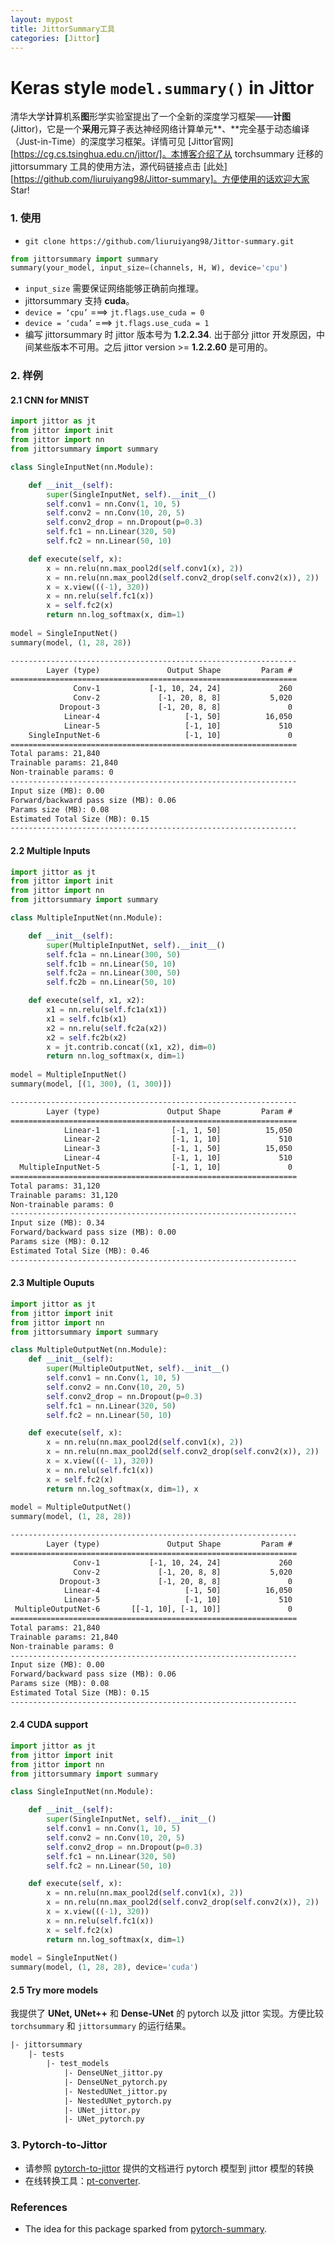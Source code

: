 ```yaml
---
layout: mypost
title: JittorSummary工具
categories: [Jittor]
---
```


# Keras style `model.summary()` in Jittor

清华大学**计**算机系**图**形学实验室提出了一个全新的深度学习框架——**计图** (Jittor)，它是一个**采用**元算子表达神经网络计算单元**、**完全基于动态编译（Just-in-Time）的深度学习框架。详情可见 [Jittor官网][https://cg.cs.tsinghua.edu.cn/jittor/]。本博客介绍了从 torchsummary 迁移的 jittorsummary 工具的使用方法，源代码链接点击 [此处][https://github.com/liuruiyang98/Jittor-summary]。方便使用的话欢迎大家 Star!

### 1. 使用

- `git clone https://github.com/liuruiyang98/Jittor-summary.git`

```python
from jittorsummary import summary
summary(your_model, input_size=(channels, H, W), device='cpu')
```

* `input_size` 需要保证网络能够正确前向推理。
*  jittorsummary 支持 **cuda**。
  * `device = ‘cpu’`  ===> `jt.flags.use_cuda = 0`
  * `device = ‘cuda’`  ===> `jt.flags.use_cuda = 1`
* 编写 jittorsummary 时 jittor 版本号为 **1.2.2.34**. 出于部分 jittor 开发原因，中间某些版本不可用。之后 jittor version >= **1.2.2.60** 是可用的。


### 2. 样例

#### 2.1 CNN for MNIST

```python
import jittor as jt
from jittor import init
from jittor import nn
from jittorsummary import summary

class SingleInputNet(nn.Module):

    def __init__(self):
        super(SingleInputNet, self).__init__()
        self.conv1 = nn.Conv(1, 10, 5)
        self.conv2 = nn.Conv(10, 20, 5)
        self.conv2_drop = nn.Dropout(p=0.3)
        self.fc1 = nn.Linear(320, 50)
        self.fc2 = nn.Linear(50, 10)

    def execute(self, x):
        x = nn.relu(nn.max_pool2d(self.conv1(x), 2))
        x = nn.relu(nn.max_pool2d(self.conv2_drop(self.conv2(x)), 2))
        x = x.view(((-1), 320))
        x = nn.relu(self.fc1(x))
        x = self.fc2(x)
        return nn.log_softmax(x, dim=1)
      
model = SingleInputNet()
summary(model, (1, 28, 28))
```

```txt
----------------------------------------------------------------
        Layer (type)               Output Shape         Param #
================================================================
              Conv-1           [-1, 10, 24, 24]             260
              Conv-2             [-1, 20, 8, 8]           5,020
           Dropout-3             [-1, 20, 8, 8]               0
            Linear-4                   [-1, 50]          16,050
            Linear-5                   [-1, 10]             510
    SingleInputNet-6                   [-1, 10]               0
================================================================
Total params: 21,840
Trainable params: 21,840
Non-trainable params: 0
----------------------------------------------------------------
Input size (MB): 0.00
Forward/backward pass size (MB): 0.06
Params size (MB): 0.08
Estimated Total Size (MB): 0.15
----------------------------------------------------------------
```



#### 2.2 Multiple Inputs

```python
import jittor as jt
from jittor import init
from jittor import nn
from jittorsummary import summary

class MultipleInputNet(nn.Module):

    def __init__(self):
        super(MultipleInputNet, self).__init__()
        self.fc1a = nn.Linear(300, 50)
        self.fc1b = nn.Linear(50, 10)
        self.fc2a = nn.Linear(300, 50)
        self.fc2b = nn.Linear(50, 10)

    def execute(self, x1, x2):
        x1 = nn.relu(self.fc1a(x1))
        x1 = self.fc1b(x1)
        x2 = nn.relu(self.fc2a(x2))
        x2 = self.fc2b(x2)
        x = jt.contrib.concat((x1, x2), dim=0)
        return nn.log_softmax(x, dim=1)
      
model = MultipleInputNet()
summary(model, [(1, 300), (1, 300)])
```

```txt
----------------------------------------------------------------
        Layer (type)               Output Shape         Param #
================================================================
            Linear-1                [-1, 1, 50]          15,050
            Linear-2                [-1, 1, 10]             510
            Linear-3                [-1, 1, 50]          15,050
            Linear-4                [-1, 1, 10]             510
  MultipleInputNet-5                [-1, 1, 10]               0
================================================================
Total params: 31,120
Trainable params: 31,120
Non-trainable params: 0
----------------------------------------------------------------
Input size (MB): 0.34
Forward/backward pass size (MB): 0.00
Params size (MB): 0.12
Estimated Total Size (MB): 0.46
----------------------------------------------------------------
```



#### 2.3 Multiple Ouputs

```python
import jittor as jt
from jittor import init
from jittor import nn
from jittorsummary import summary

class MultipleOutputNet(nn.Module):
    def __init__(self):
        super(MultipleOutputNet, self).__init__()
        self.conv1 = nn.Conv(1, 10, 5)
        self.conv2 = nn.Conv(10, 20, 5)
        self.conv2_drop = nn.Dropout(p=0.3)
        self.fc1 = nn.Linear(320, 50)
        self.fc2 = nn.Linear(50, 10)

    def execute(self, x):
        x = nn.relu(nn.max_pool2d(self.conv1(x), 2))
        x = nn.relu(nn.max_pool2d(self.conv2_drop(self.conv2(x)), 2))
        x = x.view(((- 1), 320))
        x = nn.relu(self.fc1(x))
        x = self.fc2(x)
        return nn.log_softmax(x, dim=1), x
     
model = MultipleOutputNet()
summary(model, (1, 28, 28))
```

```txt
----------------------------------------------------------------
        Layer (type)               Output Shape         Param #
================================================================
              Conv-1           [-1, 10, 24, 24]             260
              Conv-2             [-1, 20, 8, 8]           5,020
           Dropout-3             [-1, 20, 8, 8]               0
            Linear-4                   [-1, 50]          16,050
            Linear-5                   [-1, 10]             510
 MultipleOutputNet-6       [[-1, 10], [-1, 10]]               0
================================================================
Total params: 21,840
Trainable params: 21,840
Non-trainable params: 0
----------------------------------------------------------------
Input size (MB): 0.00
Forward/backward pass size (MB): 0.06
Params size (MB): 0.08
Estimated Total Size (MB): 0.15
----------------------------------------------------------------
```



#### 2.4 CUDA support

```python
import jittor as jt
from jittor import init
from jittor import nn
from jittorsummary import summary

class SingleInputNet(nn.Module):

    def __init__(self):
        super(SingleInputNet, self).__init__()
        self.conv1 = nn.Conv(1, 10, 5)
        self.conv2 = nn.Conv(10, 20, 5)
        self.conv2_drop = nn.Dropout(p=0.3)
        self.fc1 = nn.Linear(320, 50)
        self.fc2 = nn.Linear(50, 10)

    def execute(self, x):
        x = nn.relu(nn.max_pool2d(self.conv1(x), 2))
        x = nn.relu(nn.max_pool2d(self.conv2_drop(self.conv2(x)), 2))
        x = x.view(((-1), 320))
        x = nn.relu(self.fc1(x))
        x = self.fc2(x)
        return nn.log_softmax(x, dim=1)
      
model = SingleInputNet()
summary(model, (1, 28, 28), device='cuda')
```



#### 2.5 Try more models

我提供了 **UNet, UNet++** 和 **Dense-UNet** 的 pytorch 以及 jittor 实现。方便比较  `torchsummary` 和 `jittorsummary` 的运行结果。

```txt
|- jittorsummary
	|- tests
		|- test_models
			|- DenseUNet_jittor.py
			|- DenseUNet_pytorch.py
			|- NestedUNet_jittor.py
			|- NestedUNet_pytorch.py
			|- UNet_jittor.py
			|- UNet_pytorch.py
```



### 3. Pytorch-to-Jittor

* 请参照 [pytorch-to-jittor](https://cg.cs.tsinghua.edu.cn/jittor/tutorial/2020-5-2-16-43-pytorchconvert/) 提供的文档进行 pytorch 模型到 jittor 模型的转换
* 在线转换工具：[pt-converter](https://cg.cs.tsinghua.edu.cn/jittor/pt_converter/).



### References

* The idea for this package sparked from [pytorch-summary](https://github.com/sksq96/pytorch-summary).